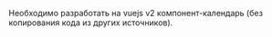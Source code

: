 Необходимо разработать на vuejs v2 компонент-календарь (без копирования кода из других источников).
